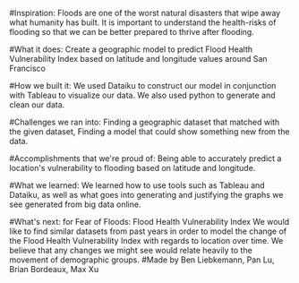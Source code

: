 #Inspiration:
Floods are one of the worst natural disasters that wipe away what humanity has built. It is important to understand the health-risks of flooding so that we can be better prepared to thrive after flooding.

#What it does:
Create a geographic model to predict Flood Health Vulnerability Index based on latitude and longitude values around San Francisco

#How we built it:
We used Dataiku to construct our model in conjunction with Tableau to visualize our data. We also used python to generate and clean our data.

#Challenges we ran into:
Finding a geographic dataset that matched with the given dataset, Finding a model that could show something new from the data.

#Accomplishments that we're proud of:
Being able to accurately predict a location's vulnerability to flooding based on latitude and longitude.

#What we learned:
We learned how to use tools such as Tableau and Dataiku, as well as what goes into generating and justifying the graphs we see generated from big data online.

#What's next:
for Fear of Floods: Flood Health Vulnerability Index We would like to find similar datasets from past years in order to model the change of the Flood Health Vulnerability Index with regards to location over time. We believe that any changes we might see would relate heavily to the movement of demographic groups. #Made by Ben Liebkemann, Pan Lu, Brian Bordeaux, Max Xu
